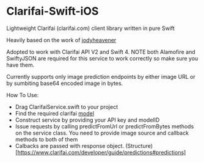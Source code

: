 # Clarifai-Swift-iOS
Lightweight Clarifai (clarifai.com) client library written in pure Swift

Heavily based on the work of [jodyheavener](https://github.com/jodyheavener/Clarifai-iOS)

Adopted to work with Clarifai API V2 and Swift 4. NOTE both Alamofire and SwiftyJSON are required for this service to work correctly so make sure you have them.

Currently supports only image prediction endpoints by either image URL or by sumbiting base64 encoded image in bytes.

How To Use:
* Drag ClarifaiService.swift to your project
* Find the required clarifai [model](https://www.clarifai.com/models)
* Construct service by providing your API key and modelID
* Issue requests by calling predictFromUrl or predictFromBytes methods on the service class. You need to provide image source and callback methods to both of them
* Calbacks are passed with response object. (Structure)[https://www.clarifai.com/developer/guide/predictions#predictions]
